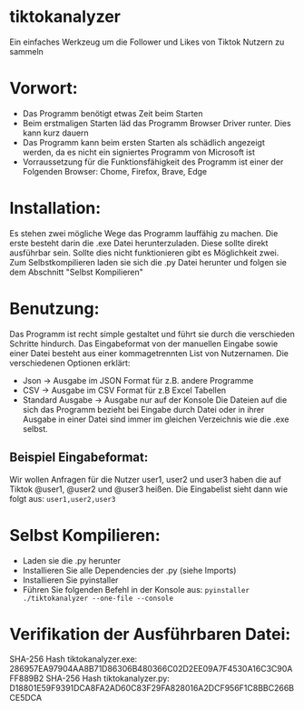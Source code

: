 # tiktokanalyzer
Ein einfaches Werkzeug um die Follower und Likes von Tiktok Nutzern zu sammeln

# Vorwort:
- Das Programm benötigt etwas Zeit beim Starten
- Beim erstmaligen Starten läd das Programm Browser Driver runter. Dies kann kurz dauern
- Das Programm kann beim ersten Starten als schädlich angezeigt werden, da es nicht ein signiertes Programm von Microsoft ist
- Vorraussetzung für die Funktionsfähigkeit des Programm ist einer der Folgenden Browser: Chome, Firefox, Brave, Edge

# Installation:

Es stehen zwei mögliche Wege das Programm lauffähig zu machen. Die erste besteht darin die .exe Datei herunterzuladen. Diese sollte direkt ausführbar sein. Sollte dies nicht funktionieren gibt es Möglichkeit zwei. Zum Selbstkompilieren laden sie sich die .py Datei herunter und folgen sie dem Abschnitt "Selbst Kompilieren"

# Benutzung:

Das Programm ist recht simple gestaltet und führt sie durch die verschieden Schritte hindurch. Das Eingabeformat von der manuellen Eingabe sowie einer Datei besteht aus einer kommagetrennten List von Nutzernamen. Die verschiedenen Optionen erklärt:
- Json -> Ausgabe im JSON Format für z.B. andere Programme
- CSV -> Ausgabe im CSV Format für z.B Excel Tabellen
- Standard Ausgabe -> Ausgabe nur auf der Konsole
Die Dateien auf die sich das Programm bezieht bei Eingabe durch Datei oder in ihrer Ausgabe in einer Datei sind immer im gleichen Verzeichnis wie die .exe selbst.
## Beispiel Eingabeformat:
Wir wollen Anfragen für die Nutzer user1, user2 und user3 haben die auf Tiktok @user1, @user2 und @user3 heißen. Die Eingabelist sieht dann wie folgt aus:
```user1,user2,user3```

# Selbst Kompilieren:
- Laden sie die .py herunter
- Installieren Sie alle Dependencies der .py (siehe Imports)
- Installieren Sie pyinstaller
- Führen Sie folgenden Befehl in der Konsole aus: ```pyinstaller ./tiktokanalyzer --one-file --console```

# Verifikation der Ausführbaren Datei:
SHA-256 Hash tiktokanalyzer.exe: 286957EA97904AA8B71D86306B480366C02D2EE09A7F4530A16C3C90AFF889B2
SHA-256 Hash tiktokanalyzer.py: D18801E59F9391DCA8FA2AD60C83F29FA828016A2DCF956F1C8BBC266BCE5DCA
